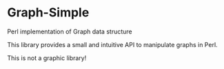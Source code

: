 Graph-Simple
============

Perl implementation of Graph data structure

This library provides a small and intuitive API to manipulate graphs in Perl.

This is not a graphic library!


